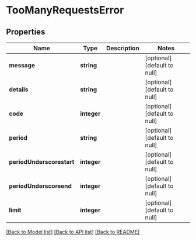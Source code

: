# TooManyRequestsError

## Properties
Name | Type | Description | Notes
------------ | ------------- | ------------- | -------------
**message** | **string** |  | [optional] [default to null]
**details** | **string** |  | [optional] [default to null]
**code** | **integer** |  | [optional] [default to null]
**period** | **string** |  | [optional] [default to null]
**periodUnderscorestart** | **integer** |  | [optional] [default to null]
**periodUnderscoreend** | **integer** |  | [optional] [default to null]
**limit** | **integer** |  | [optional] [default to null]

[[Back to Model list]](../README.md#documentation-for-models) [[Back to API list]](../README.md#documentation-for-api-endpoints) [[Back to README]](../README.md)


